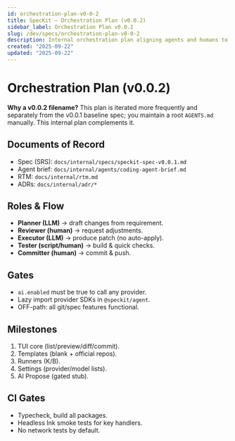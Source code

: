 ```yaml
---
id: orchestration-plan-v0-0-2
title: SpecKit — Orchestration Plan (v0.0.2)
sidebar_label: Orchestration Plan v0.0.2
slug: /dev/specs/orchestration-plan-v0-0-2
description: Internal orchestration plan aligning agents and humans to the SpecKit v0.0.1 baseline.
created: "2025-09-22"
updated: "2025-09-22"
---
```


# Orchestration Plan (v0.0.2)

**Why a v0.0.2 filename?** This plan is iterated more frequently and separately from the v0.0.1 baseline spec; you maintain a root `AGENTS.md` manually. This internal plan complements it.

## Documents of Record
- Spec (SRS): `docs/internal/specs/speckit-spec-v0.0.1.md`
- Agent brief: `docs/internal/agents/coding-agent-brief.md`
- RTM: `docs/internal/rtm.md`
- ADRs: `docs/internal/adr/*`

## Roles & Flow
- **Planner (LLM)** → draft changes from requirement.
- **Reviewer (human)** → request adjustments.
- **Executor (LLM)** → produce patch (no auto-apply).
- **Tester (script/human)** → build & quick checks.
- **Committer (human)** → commit & push.

## Gates
- `ai.enabled` must be true to call any provider.
- Lazy import provider SDKs in `@speckit/agent`.
- OFF-path: all git/spec features functional.

## Milestones
1. TUI core (list/preview/diff/commit).
2. Templates (blank + official repos).
3. Runners (K/B).
4. Settings (provider/model lists).
5. AI Propose (gated stub).

## CI Gates
- Typecheck, build all packages.
- Headless Ink smoke tests for key handlers.
- No network tests by default.
